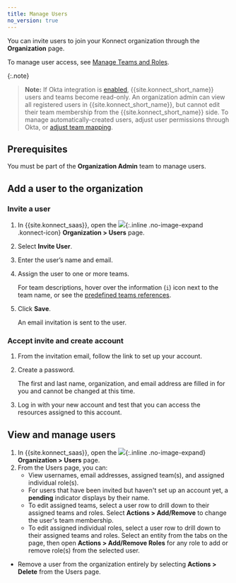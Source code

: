 ```yaml
---
title: Manage Users
no_version: true
---
```


You can invite users to join your Konnect organization through the **Organization**
page.

To manage user access, see [Manage Teams and Roles](/konnect/org-management/teams-and-roles).

{:.note}
> **Note:** If Okta integration is [enabled](/konnect/org-management/okta-idp),
{{site.konnect_short_name}} users and teams become read-only. An organization
admin can view all registered users in {{site.konnect_short_name}}, but cannot
edit their team membership from the {{site.konnect_short_name}} side. To manage
automatically-created users, adjust user permissions through Okta, or
[adjust team mapping](/konnect/org-management/okta-idp/#map-teams-to-groups).

## Prerequisites

You must be part of the **Organization Admin** team to manage users.

## Add a user to the organization

### Invite a user
1. In {{site.konnect_saas}}, open the ![](/assets/images/icons/konnect/icn-organizations.svg){:.inline .no-image-expand .konnect-icon}
 **Organization > Users** page.
1. Select **Invite User**.
1. Enter the user’s name and email.
1. Assign the user to one or more teams.

    For team descriptions, hover over the information (`i`) icon next to the team name,
    or see the [predefined teams references](/konnect/org-management/teams-reference).

1. Click **Save**.

    An email invitation is sent to the user.

### Accept invite and create account

1. From the invitation email, follow the link to set up your account.
1. Create a password.

    The first and last name, organization, and email address are filled in for
    you and cannot be changed at this time.

1. Log in with your new account and test that you can access the resources
assigned to this account.

## View and manage users
1. In {{site.konnect_saas}}, open the ![](/assets/images/icons/konnect/icn-organization.svg){:.inline .no-image-expand}
 **Organization > Users** page.
2. From the Users page, you can:
   * View usernames, email addresses, assigned team(s), and assigned individual
   role(s).
   * For users that have been invited but haven't set up an account yet,
   a **pending** indicator displays by their name.
   * To edit assigned teams, select a user row to drill down to their
   assigned teams and roles. Select
   **Actions > Add/Remove** to change the user's team membership.
   * To edit assigned individual roles, select a user row to drill down to their
    assigned teams and roles. Select an entity from the tabs on the page, then open
    **Actions > Add/Remove Roles** for any role to add or remove role(s) from the
    selected user.
  * Remove a user from the organization entirely by selecting **Actions > Delete**
    from the Users page.
